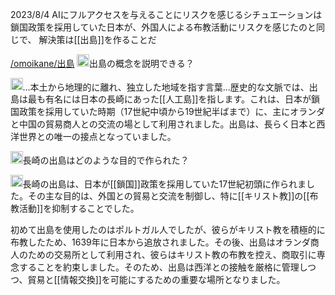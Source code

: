 
2023/8/4
AIにフルアクセスを与えることにリスクを感じるシチュエーションは
鎖国政策を採用していた日本が、外国人による布教活動にリスクを感じたのと同じで、
解決策は[[出島]]を作ることだ

[/omoikane/出島](https://scrapbox.io/omoikane/出島)
<img src='https://scrapbox.io/api/pages/nishio/nishio/icon' alt='nishio.icon' height="19.5"/>出島の概念を説明できる？

<img src='https://scrapbox.io/api/pages/nishio/GPT/icon' alt='GPT.icon' height="19.5"/>...本土から地理的に離れ、独立した地域を指す言葉...歴史的な文脈では、出島は最も有名には日本の長崎にあった[[人工島]]を指します。これは、日本が鎖国政策を採用していた時期（17世紀中頃から19世紀半ばまで）に、主にオランダと中国の貿易商人との交流の場として利用されました。出島は、長らく日本と西洋世界との唯一の接点となっていました。

<img src='https://scrapbox.io/api/pages/nishio/nishio/icon' alt='nishio.icon' height="19.5"/>長崎の出島はどのような目的で作られた？

<img src='https://scrapbox.io/api/pages/nishio/gpt/icon' alt='gpt.icon' height="19.5"/>長崎の出島は、日本が[[鎖国]]政策を採用していた17世紀初頭に作られました。その主な目的は、外国との貿易と交流を制御し、特に[[キリスト教]]の[[布教活動]]を抑制することでした。

初めて出島を使用したのはポルトガル人でしたが、彼らがキリスト教を積極的に布教したため、1639年に日本から追放されました。その後、出島はオランダ商人のための交易所として利用され、彼らはキリスト教の布教を控え、商取引に専念することを約束しました。そのため、出島は西洋との接触を厳格に管理しつつ、貿易と[[情報交換]]を可能にするための重要な場所となりました。
